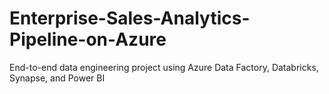 # Enterprise-Sales-Analytics-Pipeline-on-Azure
End-to-end data engineering project using Azure Data Factory, Databricks, Synapse, and Power BI

